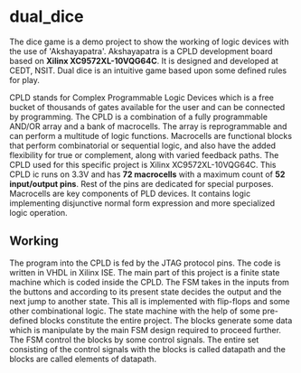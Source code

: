 # dual_dice

The dice game is a demo project to show the working of logic devices with the use of 'Akshayapatra'. Akshayapatra is a CPLD development board based on **Xilinx XC9572XL-10VQG64C**.
It is designed and developed at CEDT, NSIT. Dual dice is an intuitive game based upon some defined rules for play.

CPLD stands for Complex Programmable Logic Devices which is a free bucket of thousands of gates available for the user and can be connected by programming. The CPLD is a combination of a fully programmable AND/OR array and a bank of macrocells. The array is reprogrammable and can perform a multitude of logic functions. Macrocells are functional blocks that perform combinatorial or sequential logic, and also have the added flexibility for true or complement, along with varied feedback paths.
The CPLD used for this specific project is Xilinx XC9572XL-10VQG64C. This CPLD ic runs on 3.3V and has **72 macrocells** with a maximum count of **52 input/output pins**. Rest of the pins are dedicated for special purposes.
Macrocells are key components of PLD devices. It contains logic implementing disjunctive normal form expression and more specialized logic operation.

## Working
The program into the CPLD is fed by the JTAG protocol pins.
The code is written in VHDL in Xilinx ISE. The main part of this project is a finite state machine which is coded inside the CPLD. The FSM takes in the inputs from the buttons and according to its present state decides the output and the next jump to another state. This all is implemented with flip-flops and some other combinational logic.
The state machine with the help of some pre-defined blocks constitute the entire project. The blocks generate some data which is manipulate by the main FSM design required to proceed further. The FSM control the blocks by some control signals. The entire set consisting of the control signals with the blocks is called datapath and the blocks are called elements of datapath.
